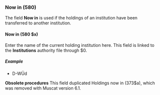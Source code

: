 ### Now in (580)

The field **Now in** is used if the holdings of an institution have been transferred to another institution.

#### Now in (580 $x)

Enter the name of the current holding institution here. This field is linked to the **Institutions** authority file through $0.

##### Example

- D-WÜd

**Obsolete procedures** This field duplicated Holdings now in (373$a), which was removed with Muscat version 6.1.

